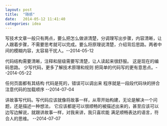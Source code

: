 ```yaml
---
layout: post
title:  "随感"
date:   2014-05-12 11:41:40
categories: idea
---
```


写技术文章一般只有两点，要么把怎么做讲清楚，分调理写出步骤，内容清晰，让人跟着步骤，不需要思考就可以完成。要么将原理说清楚，介绍背后思路。两者中间的模糊内容，太容易干扰人。--2014-05-12


代码结构需要清晰，注释和层级需要写清楚，让人读起来很舒服。
这是现在的编码思路。
少写代码，更多了解技术原理和规则 
把简单的代码写的更有意思点。--2014-05-22


任何页面都有其结构
代码是死的，错误可以调出来
程序就是一段段代码块的拼合
注意代码的加载顺序 --2014-07-04


讲故事写代码。写代码应该就像将故事一样，从零开始构建，无论是解决一个问题，还是描述一种想法，
它应该都是可以很顺畅的被描述出来的，甚至应该可以边写边解说，就跟讲故事一样，对我来讲，我只喜欢能
满足顺畅表达的语言，符合人的思维。 --2014-07-07

